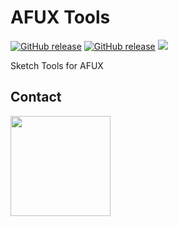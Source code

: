 # AFUX Tools

[![GitHub release](https://img.shields.io/github/release/canisminor1990/sketch-afux-tools.svg)](https://github.com/canisminor1990/sketch-afux-tools/releases)
[![GitHub release](https://img.shields.io/badge/Works%20with-Sketch%20Runner-blue.svg?colorB=308ADF)](http://bit.ly/SketchRunnerWebsite)
[![](https://img.shields.io/github/downloads/canisminor1990/sketch-afux-tools/total.svg)](https://github.com/canisminor1990/sketch-afux-tools/releases)

Sketch Tools for AFUX

## Contact

<img src="https://raw.githubusercontent.com/canisminor1990/sketch-afux-tools/master/public/qrcode.jpg" width="160"/>
